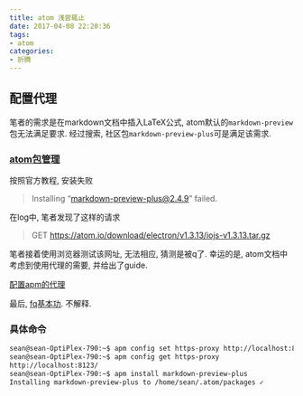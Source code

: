 ```yaml
---
title: atom 浅尝辄止
date: 2017-04-08 22:20:36
tags:
- atom
categories:
- 折腾
---
```

## 配置代理
笔者的需求是在markdown文档中插入LaTeX公式, atom默认的`markdown-preview`包无法满足要求. 经过搜索, 社区包`markdown-preview-plus`可是满足该需求.

### [atom包管理](http://flight-manual.atom.io/using-atom/sections/atom-packages/#atom-packages)
按照官方教程, 安装失败
> Installing “markdown-preview-plus@2.4.9” failed.

在log中, 笔者发现了这样的请求
 > GET https://atom.io/download/electron/v1.3.13/iojs-v1.3.13.tar.gz

笔者接着使用浏览器测试该网址, 无法相应, 猜测是被q了. 幸运的是, atom文档中考虑到使用代理的需要, 并给出了guide.

 [配置apm的代理](http://flight-manual.atom.io/getting-started/sections/installing-atom/#using-a-proxy)


最后, [fq基本功](http://blog.youngforest.me/2016/11/02/%E5%AE%9E%E7%8E%B0terminal%E4%BB%A3%E7%90%86/). 不解释.

### 具体命令
``` bash
sean@sean-OptiPlex-790:~$ apm config set https-proxy http://localhost:8123
sean@sean-OptiPlex-790:~$ apm config get https-proxy
http://localhost:8123/
sean@sean-OptiPlex-790:~$ apm install markdown-preview-plus
Installing markdown-preview-plus to /home/sean/.atom/packages ✓
```